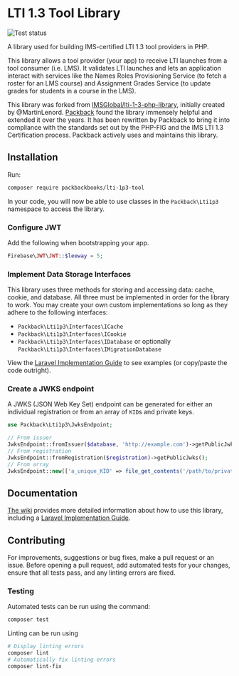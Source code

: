 # LTI 1.3 Tool Library

![Test status](https://github.com/packbackbooks/lti-1-3-php-library/actions/workflows/run_tests.yml/badge.svg?branch=master)

A library used for building IMS-certified LTI 1.3 tool providers in PHP.

This library allows a tool provider (your app) to receive LTI launches from a tool consumer (i.e. LMS). It validates LTI launches and lets an application interact with services like the Names Roles Provisioning Service (to fetch a roster for an LMS course) and Assignment Grades Service (to update grades for students in a course in the LMS).

This library was forked from [IMSGlobal/lti-1-3-php-library](https://github.com/IMSGlobal/lti-1-3-php-library), initially created by @MartinLenord. [Packback](https://packback.co) found the library immensely helpful and extended it over the years. It has been rewritten by Packback to bring it into compliance with the standards set out by the PHP-FIG and the IMS LTI 1.3 Certification process. Packback actively uses and maintains this library.

## Installation

Run:

```bash
composer require packbackbooks/lti-1p3-tool
```

In your code, you will now be able to use classes in the `Packback\Lti1p3` namespace to access the library.

### Configure JWT

Add the following when bootstrapping your app.

```php
Firebase\JWT\JWT::$leeway = 5;
```

### Implement Data Storage Interfaces

This library uses three methods for storing and accessing data: cache, cookie, and database. All three must be implemented in order for the library to work. You may create your own custom implementations so long as they adhere to the following interfaces:

- `Packback\Lti1p3\Interfaces\ICache`
- `Packback\Lti1p3\Interfaces\ICookie`
- `Packback\Lti1p3\Interfaces\IDatabase` or optionally `Packback\Lti1p3\Interfaces\IMigrationDatabase` 

View the [Laravel Implementation Guide](https://github.com/packbackbooks/lti-1-3-php-library/wiki/Laravel-Implementation-Guide) to see examples (or copy/paste the code outright).

### Create a JWKS endpoint

A JWKS (JSON Web Key Set) endpoint can be generated for either an individual registration or from an array of `KID`s and private keys.

```php
use Packback\Lti1p3\JwksEndpoint;

// From issuer
JwksEndpoint::fromIssuer($database, 'http://example.com')->getPublicJwks();
// From registration
JwksEndpoint::fromRegistration($registration)->getPublicJwks();
// From array
JwksEndpoint::new(['a_unique_KID' => file_get_contents('/path/to/private/key.pem')])->getPublicJwks();
```

## Documentation

[The wiki](https://github.com/packbackbooks/lti-1-3-php-library/wiki) provides more detailed information about how to use this library, including a [Laravel Implementation Guide](https://github.com/packbackbooks/lti-1-3-php-library/wiki/Laravel-Implementation-Guide).

## Contributing

For improvements, suggestions or bug fixes, make a pull request or an issue. Before opening a pull request, add automated tests for your changes, ensure that all tests pass, and any linting errors are fixed.

### Testing

Automated tests can be run using the command:

```bash
composer test
```

Linting can be run using

```bash
# Display linting errors
composer lint
# Automatically fix linting errors
composer lint-fix
```
